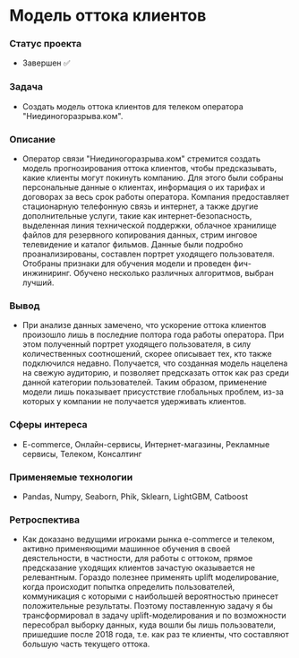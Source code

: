 # Модель оттока клиентов

### Статус проекта
- Завершен ✅

### Задача  
- Создать модель оттока клиентов для телеком оператора "Ниединогоразрыва.ком".

### Описание
- Оператор связи "Ниединогоразрыва.ком" стремится создать модель прогнозирования оттока клиентов, чтобы предсказывать, какие клиенты могут покинуть компанию. Для этого были собраны персональные данные о клиентах, информация о их тарифах и договорах за весь срок работы оператора. Компания предоставляет стационарную телефонную связь и интернет, а также другие дополнительные услуги, такие как интернет-безопасность, выделенная линия технической поддержки, облачное хранилище файлов для резервного копирования данных, стрим инговое телевидение и каталог фильмов. Данные были подробно проанализированы, составлен портрет уходящего пользователя. Отобраны признаки для обучения модели и проведен фич-инжиниринг. Обучено несколько различных алгоритмов, выбран лучший.

### Вывод
- При анализе данных замечено, что ускорение оттока клиентов произошло лишь в последние полтора года работы оператора. При этом полученный портрет уходящего пользователя, в силу количественных соотношений, скорее описывает тех, кто также подключился недавно. Получается, что созданная модель нацелена на свежую аудиторию, и позволяет предсказать отток как раз среди данной категории пользователей. Таким образом, применение модели лишь показывает присустствие глобальных проблем, из-за которых у компании не получается удерживать клиентов. 

### Сферы интереса
- E-commerce, Онлайн-сервисы, Интернет-магазины, Рекламные сервисы, Телеком, Консалтинг

### Применяемые технологии
- Pandas, Numpy, Seaborn, Phik, Sklearn, LightGBM, Catboost

### Ретроспектива 
- Как доказано ведущими игроками рынка e-commerce и телеком, активно применяющими машинное обучения в своей деястельности, в частности, для работы с оттоком, прямое предсказание уходящих клиентов зачастую оказывается не релевантным. Гораздо полезнее применять uplift моделирование, когда происходит попытка определить пользователей, коммуникация с которыми с наибольшей вероятностью принесет положительные результаты. Поэтому поставленную задачу я бы трансформировал в задачу uplift-моделирования и по возможности пересобрал выборку данных, куда вошли бы лишь пользователи, пришедшие после 2018 года, т.е. как раз те клиенты, что составляют большую часть текущего оттока. 
